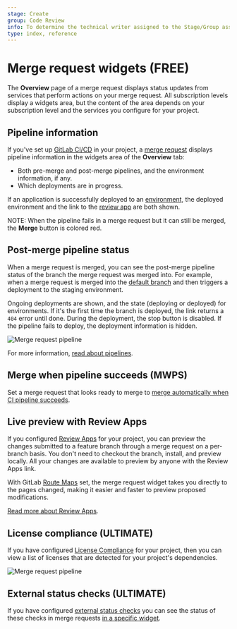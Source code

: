 ```yaml
---
stage: Create
group: Code Review
info: To determine the technical writer assigned to the Stage/Group associated with this page, see https://about.gitlab.com/handbook/product/ux/technical-writing/#assignments
type: index, reference
---
```


# Merge request widgets **(FREE)**

The **Overview** page of a merge request displays status updates from services
that perform actions on your merge request. All subscription levels display a
widgets area, but the content of the area depends on your subscription level
and the services you configure for your project.

## Pipeline information

If you've set up [GitLab CI/CD](../../../ci/index.md) in your project,
a [merge request](index.md) displays pipeline information in the widgets area
of the **Overview** tab:

- Both pre-merge and post-merge pipelines, and the environment information, if any.
- Which deployments are in progress.

If an application is successfully deployed to an
[environment](../../../ci/environments/index.md), the deployed environment and the link to the
[review app](https://about.gitlab.com/stages-devops-lifecycle/review-apps/) are both shown.

NOTE:
When the pipeline fails in a merge request but it can still be merged,
the **Merge** button is colored red.

## Post-merge pipeline status

When a merge request is merged, you can see the post-merge pipeline status of
the branch the merge request was merged into. For example, when a merge request
is merged into the [default branch](../repository/branches/default.md) and then triggers a deployment to the staging
environment.

Ongoing deployments are shown, and the state (deploying or deployed)
for environments. If it's the first time the branch is deployed, the link
returns a `404` error until done. During the deployment, the stop button is
disabled. If the pipeline fails to deploy, the deployment information is hidden.

![Merge request pipeline](img/merge_request_pipeline.png)

For more information, [read about pipelines](../../../ci/pipelines/index.md).

## Merge when pipeline succeeds (MWPS)

Set a merge request that looks ready to merge to
[merge automatically when CI pipeline succeeds](merge_when_pipeline_succeeds.md).

## Live preview with Review Apps

If you configured [Review Apps](https://about.gitlab.com/stages-devops-lifecycle/review-apps/) for your project,
you can preview the changes submitted to a feature branch through a merge request
on a per-branch basis. You don't need to checkout the branch, install, and preview locally.
All your changes are available to preview by anyone with the Review Apps link.

With GitLab [Route Maps](../../../ci/review_apps/index.md#route-maps) set, the
merge request widget takes you directly to the pages changed, making it easier and
faster to preview proposed modifications.

[Read more about Review Apps](../../../ci/review_apps/index.md).

## License compliance **(ULTIMATE)**

If you have configured [License Compliance](../../compliance/license_compliance/index.md) for your project, then you can view a list of licenses that are detected for your project's dependencies.

![Merge request pipeline](img/license_compliance_widget_v15_3.png)

## External status checks **(ULTIMATE)**

If you have configured [external status checks](status_checks.md) you can
see the status of these checks in merge requests
[in a specific widget](status_checks.md#status-checks-widget).
